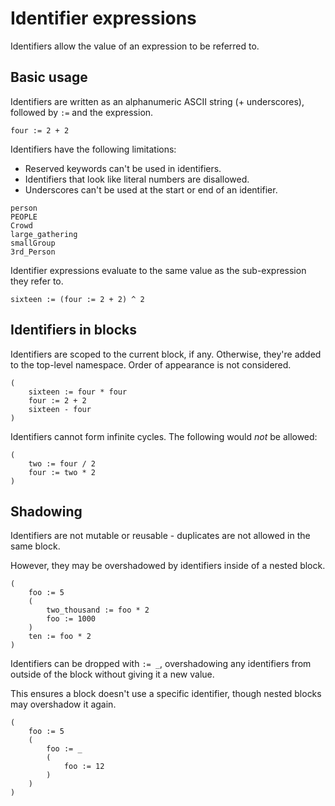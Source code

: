 # Identifier expressions

Identifiers allow the value of an expression to be referred to.

## Basic usage

Identifiers are written as an alphanumeric ASCII string (+ underscores),
followed by `:=` and the expression.

```
four := 2 + 2
```

Identifiers have the following limitations:

- Reserved keywords can't be used in identifiers.
- Identifiers that look like literal numbers are disallowed.
- Underscores can't be used at the start or end of an identifier.

```
person
PEOPLE
Crowd
large_gathering
smallGroup
3rd_Person
```

Identifier expressions evaluate to the same value as the sub-expression they
refer to.

```
sixteen := (four := 2 + 2) ^ 2
```

## Identifiers in blocks

Identifiers are scoped to the current block, if any. Otherwise, they're added
to the top-level namespace. Order of appearance is not considered.

```
(
	sixteen := four * four
	four := 2 + 2
	sixteen - four
)
```

Identifiers cannot form infinite cycles. The following would *not* be allowed:

```
(
	two := four / 2
	four := two * 2
)
```

## Shadowing

Identifiers are not mutable or reusable - duplicates are not allowed in the same
block.

However, they may be overshadowed by identifiers inside of a nested block.

```
(
	foo := 5
	(
		two_thousand := foo * 2
		foo := 1000
	)
	ten := foo * 2
)
```

Identifiers can be dropped with `:= _`, overshadowing any identifiers from
outside of the block without giving it a new value.

This ensures a block doesn't use a specific identifier, though nested blocks
may overshadow it again.

```
(
	foo := 5
	(
		foo := _
		(
			foo := 12
		)
	)
)
```